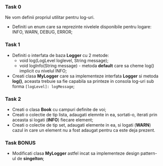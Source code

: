 ### Task 0
Ne vom definii propriul utilitar pentru log-uri.
- Definiti un enum care sa reprezinte nivelele disponibile pentru logare: INFO, WARN, DEBUG, ERROR;

### Task 1
- Definiti o interfata de baza **Logger** cu 2 metode:
  - void log(LogLevel loglevel, String message);
  - void logInfo(String message) - metoda **default** care sa cheme log() implicit cu nivelul INFO;
- Creati clasa **MyLogger** care sa implementeze interfata **Logger** si metoda **log()**, aceasta trebuie sa fie capabila sa printeze in consola log-uri sub forma ```[logLevel]: logMessage```;

### Task 2
- Creati o clasa **Book** cu campuri definite de voi;
- Creati o colectie de tip lista, adaugati elemnte in ea, sortati-o, iterati prin aceasta si logati (**INFO**) fiecare element;
- Creati o colectie de tip set, adaugati elemente in ea, si logati (**WARN**) cazul in care un element nu a fost adaugat pentru ca este deja prezent.

### Task BONUS
- Modificati clasa **MyLogger** astfel incat sa implementeze design pattern-ul de **singelton**;